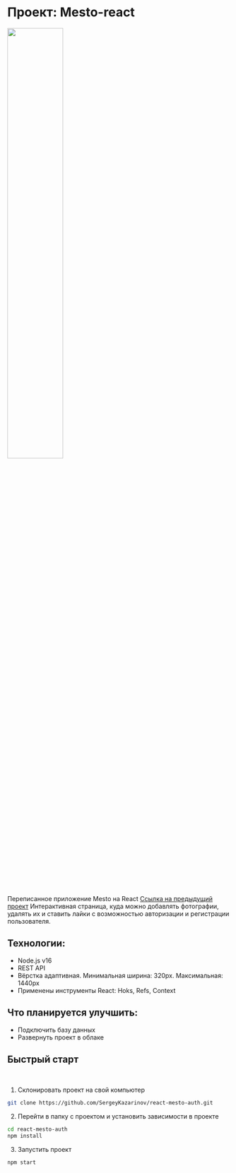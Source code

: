 # Проект: Mesto-react

<img src="https://github.com/SergeyKazarinov/react-mesto-auth/blob/main/src/images/Mesto.gif" width="50%">

Переписанное приложение Mesto на React [Ссылка на предыдущий проект](https://github.com/SergeyKazarinov/mesto)
Интерактивная страница, куда можно добавлять фотографии, удалять их и ставить лайки с возможностью авторизации и регистрации пользователя.

## Технологии:

- Node.js v16
- REST API
- Вёрстка адаптивная. Минимальная ширина: 320px. Максимальная: 1440px
- Применены инструменты React: Hoks, Refs, Context

## Что планируется улучшить:

- Подключить базу данных
- Развернуть проект в облаке

## Быстрый старт

<br />

1. Склонировать проект на свой компьютер

```bash
git clone https://github.com/SergeyKazarinov/react-mesto-auth.git
```

2. Перейти в папку с проектом и установить зависимости в проекте

```bash
cd react-mesto-auth
npm install
```

3. Запустить проект

```bash
npm start
```
